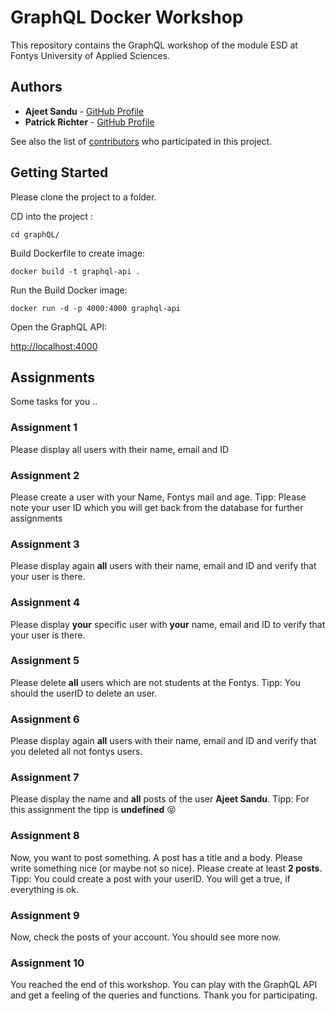 # GraphQL Docker Workshop

This repository contains the GraphQL workshop of the module ESD at Fontys University of Applied Sciences.

## Authors

* **Ajeet Sandu** - [GitHub Profile](https://github.com/ajsann)
* **Patrick Richter** - [GitHub Profile](https://github.com/ajsann)

See also the list of [contributors](https://github.com/sebivenlo/GraphQL/graphs/contributors) who participated in this project.

## Getting Started

Please clone the project to a folder. 

CD into the project :

    cd graphQL/
    
Build Dockerfile to create image: 

    docker build -t graphql-api .    
    
Run the Build Docker image:     

    docker run -d -p 4000:4000 graphql-api
    
Open the GraphQL API:

   [http://localhost:4000](http://localhost:4000)
    

## Assignments

Some tasks for you ..

### Assignment 1

Please display all users with their name, email and ID

### Assignment 2

Please create a user with your Name, Fontys mail and age.
Tipp: Please note your user ID which you will get back from the database for further assignments

### Assignment 3
Please display again **all** users with their name, email and ID and 
verify that your user is there. 

### Assignment 4
Please display **your** specific user with **your** name, email and ID to
verify that your user is there.

### Assignment 5
Please delete **all** users which are not students at the Fontys.
Tipp: You should the userID to delete an user.

### Assignment 6
Please display again **all** users with their name, email and ID and 
verify that you deleted all not fontys users.

### Assignment 7
Please display the name and **all** posts of the user **Ajeet Sandu**.
Tipp: For this assignment the tipp is **undefined**  :stuck_out_tongue_closed_eyes: 

### Assignment 8
Now, you want to post something. A post has a title and a body. Please write 
something nice (or maybe not so nice). Please create at least **2 posts**.
Tipp: You could create a post with your userID. You will get a true, if everything is ok.

### Assignment 9
Now, check the posts of your account. You should see more now.

### Assignment 10
You reached the end of this workshop. You can play with the GraphQL API and get a feeling of the queries and functions. Thank you for participating.





